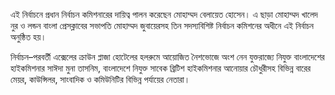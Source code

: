 এই নির্বাচনে প্রধান নির্বাচন কমিশনারের দায়িত্ব পালন করেছেন মোহাম্মদ বেলায়েত হোসেন। এ ছাড়া মোহাম্মদ খালেদ নুর ও লন্ডন বাংলা প্রেসক্লাবের সভাপতি মোহাম্মদ জুবায়েরসহ তিন সদস্যবিশিষ্ট নির্বাচন কমিশনের অধীনে এই নির্বাচন অনুষ্ঠিত হয়।

নির্বাচন–পরবর্তী এক্সেলের ক্রাউন প্লাজা হোটেলের হলরুমে আয়োজিত নৈশভোজে অংশ নেন যুক্তরাজ্যে নিযুক্ত বাংলাদেশের হাইকমিশনার সাঈদা মুনা তাসনিম, বাংলাদেশে নিযুক্ত সাবেক ব্রিটিশ হাইকমিশনার আনোয়ার চৌধুরীসহ বিভিন্ন বারের মেয়র, কাউন্সিলর, সাংবাদিক ও কমিউনিটির বিভিন্ন পর্যায়ের নেতারা।
